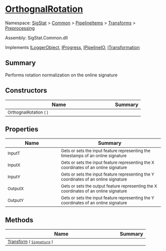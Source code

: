 # [OrthognalRotation](./OrthognalRotation.md)

Namespace: [SigStat]() > [Common](./../../../README.md) > [PipelineItems]() > [Transforms]() > [Preprocessing](./README.md)

Assembly: SigStat.Common.dll

Implements [ILoggerObject](./../../../ILoggerObject.md), [IProgress](./../../../Helpers/IProgress.md), [IPipelineIO](./../../../Pipeline/IPipelineIO.md), [ITransformation](./../../../ITransformation.md)

## Summary
Performs rotation normalization on the online signature

## Constructors

| Name | Summary | 
| --- | --- | 
| <sub>OrthognalRotation (  )</sub><img width=200>| <sub></sub>| <br>


## Properties

| Name | Summary | 
| --- | --- | 
| <sub>InputT</sub><img width=200>| <sub>Gets or sets the input feature representing the timestamps of an online signature</sub>| <br>
| <sub>InputX</sub><img width=200>| <sub>Gets or sets the input feature representing the X coordinates of an online signature</sub>| <br>
| <sub>InputY</sub><img width=200>| <sub>Gets or sets the input feature representing the Y coordinates of an online signature</sub>| <br>
| <sub>OutputX</sub><img width=200>| <sub>Gets or sets the output feature representing the X coordinates of an online signature</sub>| <br>
| <sub>OutputY</sub><img width=200>| <sub>Gets or sets the input feature representing the Y coordinates of an online signature</sub>| <br>


## Methods

| Name | Summary | 
| --- | --- | 
| <sub>[Transform](./Methods/OrthognalRotation-100663807.md) ( [`Signature`](./../../../Signature.md) )</sub><img width=200>| <sub></sub>| <br>


